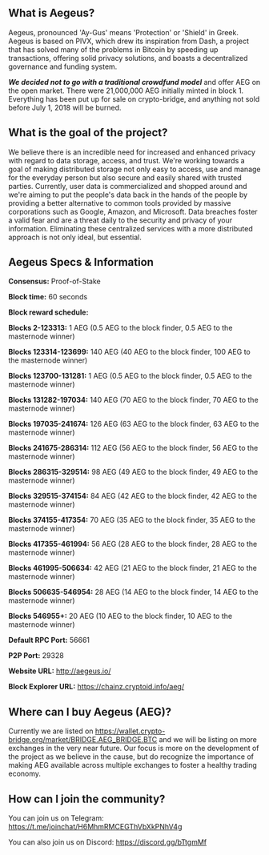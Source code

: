 ## What is Aegeus?

Aegeus, pronounced 'Ay-Gus' means 'Protection' or 'Shield' in Greek. Aegeus is based on PIVX, which drew its inspiration from Dash, a project that has solved many of the problems in Bitcoin by speeding up transactions, offering solid privacy solutions, and boasts a decentralized governance and funding system.

___We decided not to go with a traditional crowdfund model___ and offer AEG on the open market.  There were 21,000,000 AEG initially minted in block 1.  Everything has been put up for sale on crypto-bridge, and anything not sold before July 1, 2018 will be burned.

## What is the goal of the project?

We believe there is an incredible need for increased and enhanced privacy with regard to data storage, access, and trust.  We're working towards a goal of making distributed storage not only easy to access, use and manage for the everyday person but also secure and easily shared with trusted parties.  Currently, user data is commercialized and shopped around and we're aiming to put the people's data back in the hands of the people by providing a better alternative to common tools provided by massive corporations such as Google, Amazon, and Microsoft.  Data breaches foster a valid fear and are a threat daily to the security and privacy of your information.  Eliminating these centralized services with a more distributed approach is not only ideal, but essential.

## Aegeus Specs & Information

**Consensus:** Proof-of-Stake

**Block time:** 60 seconds

**Block reward schedule:**

**Blocks 2-123313:** 1 AEG (0.5 AEG to the block finder, 0.5 AEG to the masternode winner)

**Blocks 123314-123699:** 140 AEG (40 AEG to the block finder, 100 AEG to the masternode winner)

**Blocks 123700-131281:** 1 AEG (0.5 AEG to the block finder, 0.5 AEG to the masternode winner)

**Blocks 131282-197034:** 140 AEG (70 AEG to the block finder, 70 AEG to the masternode winner)

**Blocks 197035-241674:** 126 AEG (63 AEG to the block finder, 63 AEG to the masternode winner)

**Blocks 241675-286314:** 112 AEG (56 AEG to the block finder, 56 AEG to the masternode winner)

**Blocks 286315-329514:** 98 AEG (49 AEG to the block finder, 49 AEG to the masternode winner)

**Blocks 329515-374154:** 84 AEG (42 AEG to the block finder, 42 AEG to the masternode winner)

**Blocks 374155-417354:** 70 AEG (35 AEG to the block finder, 35 AEG to the masternode winner)

**Blocks 417355-461994:** 56 AEG (28 AEG to the block finder, 28 AEG to the masternode winner)

**Blocks 461995-506634:** 42 AEG (21 AEG to the block finder, 21 AEG to the masternode winner)

**Blocks 506635-546954:** 28 AEG (14 AEG to the block finder, 14 AEG to the masternode winner)

**Blocks 546955+:** 20 AEG (10 AEG to the block finder, 10 AEG to the masternode winner)

**Default RPC Port:** 56661

**P2P Port:** 29328

**Website URL:** http://aegeus.io/

**Block Explorer URL:** https://chainz.cryptoid.info/aeg/

## Where can I buy Aegeus (AEG)?

Currently we are listed on https://wallet.crypto-bridge.org/market/BRIDGE.AEG_BRIDGE.BTC and we will be listing on more exchanges in the very near future.  Our focus is more on the development of the project as we believe in the cause, but do recognize the importance of making AEG available across multiple exchanges to foster a healthy trading economy.

## How can I join the community?

You can join us on Telegram: https://t.me/joinchat/H6MhmRMCEGThVbXkPNhV4g

You can also join us on Discord: https://discord.gg/bTtgmMf
